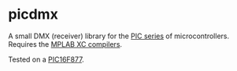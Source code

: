 # picdmx

A small DMX (receiver) library for the [PIC series](http://www.microchip.com/8bit/) of microcontrollers. Requires the [MPLAB XC compilers](http://www.microchip.com/mplabxc/).

Tested on a [PIC16F877](http://www.microchip.com/wwwproducts/Devices.aspx?product=PIC16F877).
